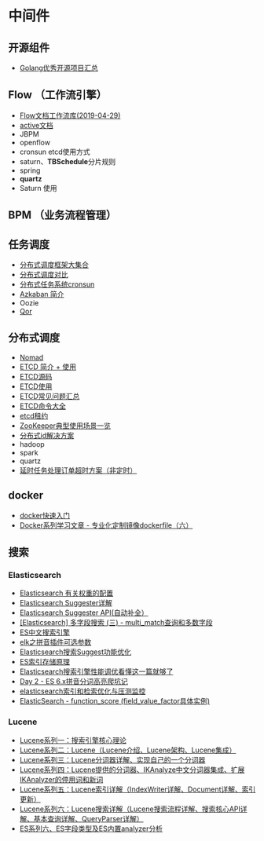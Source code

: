 # 中间件

## 开源组件

- [Golang优秀开源项目汇总](https://studygolang.com/articles/7708)

## Flow （工作流引擎）

- [Flow文档工作流库(2019-04-29)](Flow文档工作流库.md)
- [active文档](http://www.mossle.com/docs/activiti/index.html#license)
- JBPM
- openflow
- cronsun etcd使用方式
- saturn、**TBSchedule**分片规则
- spring
- **quartz**
- Saturn 使用

## BPM （业务流程管理）

## 任务调度

- [分布式调度框架大集合](分布式调度框架大集合.md)
- [分布式调度对比](分布式调度对比.md)
- [分布式任务系统cronsun](https://blog.csdn.net/ra681t58cjxsgckj31/article/details/78851749)
- [Azkaban 简介](https://www.cnblogs.com/shujuxiong/p/9116394.html)
- Oozie
- [Qor](https://getqor.com/cn)

## 分布式调度

- [Nomad](http://github.com/hashicorp/nomad)
- [ETCD 简介 + 使用](ETCD简介使用.md)
- [ETCD源码](https://github.com/etcd-io/etcd)
- [ETCD使用](https://www.jianshu.com/p/2c1f56814ea5)
- [ETCD常见问题汇总](https://blog.csdn.net/qq_35440678/article/details/80425896)
- [ETCD命令大全](http://orchome.com/620)
- [etcd租约](https://www.jianshu.com/p/9bd1ab83b220)
- [ZooKeeper典型使用场景一览](ZooKeeper典型使用场景一览.md)
- [分布式id解决方案](https://blog.csdn.net/u013332124/article/details/81234125)
- hadoop
- spark
- quartz
- [延时任务处理订单超时方案（非定时）](https://blog.csdn.net/qq_22075041/article/details/80399668?tdsourcetag=s_pcqq_aiomsg)

## docker

- [docker快速入门](http://km.oa.com/articles/show/400837?kmref=search&from_page=1&no=10)
- [Docker系列学习文章 - 专业化定制镜像dockerfile（六）](Docker系列学习文章专业化定制镜像dockerfile六.md)

## 搜索

### Elasticsearch

- [Elasticsearch 有关权重的配置](Elasticsearch有关权重的配置.md)
- [Elasticsearch Suggester详解](https://elasticsearch.cn/article/142)
- [Elasticsearch Suggester API(自动补全）](http://www.mamicode.com/info-detail-2434987.html)
- [[Elasticsearch] 多字段搜索 (三) - multi_match查询和多数字段](https://blog.csdn.net/dm_vincent/article/details/41842691)
- [ES中文搜索引擎](ES中文搜索引擎.md)
- [elk之拼音插件可选参数](https://blog.csdn.net/a1148233614/article/details/80280024)
- [Elasticsearch搜索Suggest功能优化](https://www.jianshu.com/p/9e2c6a8e1b54)
- [ES索引存储原理](https://blog.csdn.net/guoyuguang0/article/details/76769184)
- [Elasticsearch搜索引擎性能调优看懂这一篇就够了](https://cloud.tencent.com/developer/news/362991)
- [Day 2 - ES 6.x拼音分词高亮爬坑记](https://elasticsearch.cn/article/6166)
- [elasticsearch索引和检索优化与压测监控](https://www.jianshu.com/p/901651b81788)
- [ElasticSearch - function_score (field_value_factor具体实例)](https://blog.csdn.net/weixin_40341116/article/details/80913067)

### Lucene

- [Lucene系列一：搜索引擎核心理论](https://www.cnblogs.com/leeSmall/p/8992708.html)
- [Lucene系列二：Lucene（Lucene介绍、Lucene架构、Lucene集成）](https://www.cnblogs.com/leeSmall/p/8992887.html)
- [Lucene系列三：Lucene分词器详解、实现自己的一个分词器](https://www.cnblogs.com/leeSmall/p/8993185.html)
- [Lucene系列四：Lucene提供的分词器、IKAnalyze中文分词器集成、扩展 IKAnalyzer的停用词和新词](https://www.cnblogs.com/leeSmall/p/8994176.html)
- [Lucene系列五：Lucene索引详解（IndexWriter详解、Document详解、索引更新）](https://www.cnblogs.com/leeSmall/p/9011405.html)
- [Lucene系列六：Lucene搜索详解（Lucene搜索流程详解、搜索核心API详解、基本查询详解、QueryParser详解）](https://www.cnblogs.com/leeSmall/p/9027172.html)
- [ES系列六、ES字段类型及ES内置analyzer分析](https://www.cnblogs.com/wangzhuxing/p/9502183.html)
